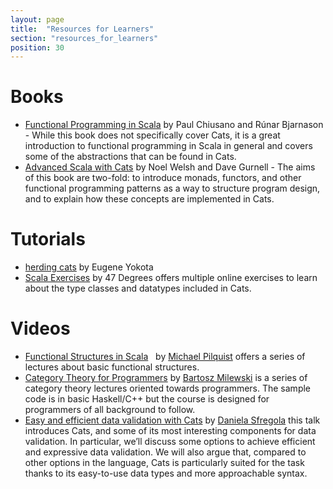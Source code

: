 ```yaml
---
layout: page
title:  "Resources for Learners"
section: "resources_for_learners"
position: 30
---
```

# Books
 * [Functional Programming in Scala](https://www.manning.com/books/functional-programming-in-scala)
   by Paul Chiusano and Rúnar Bjarnason - While this book does not
   specifically cover Cats, it is a great introduction to functional
   programming in Scala in general and covers some of the abstractions
   that can be found in Cats.
 * [Advanced Scala with Cats](http://underscore.io/books/advanced-scala/) 
   by Noel Welsh and Dave Gurnell - The aims of this book are two-fold: 
   to introduce monads, functors, and other functional programming patterns
   as a way to structure program design, and to explain how these 
   concepts are implemented in Cats.

# Tutorials
 * [herding cats](http://eed3si9n.com/herding-cats/) by Eugene Yokota
 * [Scala Exercises](https://www.scala-exercises.org/cats) by 47 Degrees 
   offers multiple online exercises to learn about the type classes and 
   datatypes included in Cats.
   
# Videos
 * [Functional Structures in Scala](https://www.youtube.com/playlist?list=PLFrwDVdSrYE6dy14XCmUtRAJuhCxuzJp0) 
   by [Michael Pilquist](https://github.com/MPilquist) offers a series
   of lectures about basic functional structures. 
 * [Category Theory for Programmers](https://www.youtube.com/playlist?list=PLbgaMIhjbmEnaH_LTkxLI7FMa2HsnawM_) 
   by [Bartosz Milewski](https://github.com/BartoszMilewski) is a series 
   of category theory lectures oriented towards programmers. The sample code
   is in basic Haskell/C++ but the course is designed for programmers of all 
   background to follow. 
* [Easy and efficient data validation with Cats](https://www.youtube.com/watch?v=P8nGAo3Jp-Q) by [Daniela Sfregola](https://danielasfregola.com/)  this talk introduces Cats, and some of its most interesting components for data validation. In particular, we’ll discuss some options to achieve efficient and expressive data validation. We will also argue that, compared to other options in the language, Cats is particularly suited for the task thanks to its easy-to-use data types and more approachable syntax.
   
